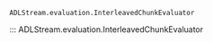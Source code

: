```
ADLStream.evaluation.InterleavedChunkEvaluator
```
::: ADLStream.evaluation.InterleavedChunkEvaluator